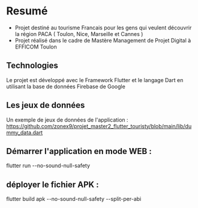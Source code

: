 # Resumé

- Projet destiné au tourisme Francais pour les gens qui veulent découvrir la région PACA ( Toulon, Nice, Marseille et Cannes )
- Projet réalisé dans le cadre de Mastère Management de Projet Digital à EFFICOM Toulon

## Technologies

Le projet est développé avec le Framework Flutter et le langage Dart en utilisant la base de données Firebase de Google

## Les jeux de données

Un exemple de jeux de données de l'application : https://github.com/zonex9/projet_master2_flutter_touristy/blob/main/lib/dummy_data.dart

## Démarrer l'application en mode WEB :

flutter run --no-sound-null-safety

## déployer le fichier APK :

flutter build apk --no-sound-null-safety --split-per-abi
